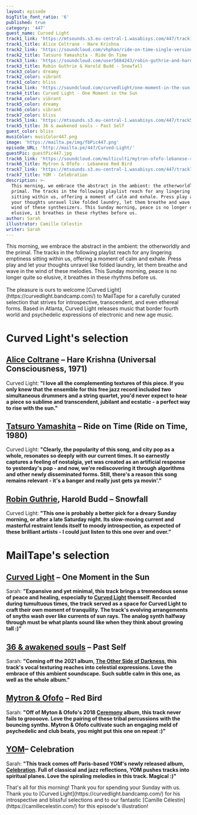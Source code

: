```yaml
---
layout: episode
bigTitle_font_ratio: '6'
published: true
category: '447'
guest_name: Curved Light
track1_link: 'https://mtsounds.s3.eu-central-1.wasabisys.com/447/track1.mp3'
track1_title: Alice Coltrane - Hare Krishna
track2_link: 'https://soundcloud.com/vhphan/ride-on-time-single-version'
track2_title: Tatsuro Yamashita - Ride On Time
track3_link: 'https://soundcloud.com/user5684243/robin-guthrie-and-harold-budd-snowfall'
track3_title: Robin Guthrie & Harold Budd - Snowfall
track3_color: dreamy
track2_color: vibrant
track1_color: bliss
track4_link: 'https://soundcloud.com/curvedlight/one-moment-in-the-sun'
track4_title: Curved Light - One Moment in the Sun
track4_color: vibrant
track5_color: dreamy
track6_color: vibrant
track7_color: bliss
track5_link: 'https://mtsounds.s3.eu-central-1.wasabisys.com/447/track5.mp3'
track5_title: 36 & awakened souls - Past Self
guest_color: bliss
musiColor: musiColor447.png
image: 'https://mailta.pe/img/fbPic447.png'
episode_URL: 'http://mailta.pe/447/Curved-Light/'
guestPic: guestPic447.jpg
track6_link: 'https://soundcloud.com/multiculti/mytron-ofofo-lebanese-red-bird-mc040'
track6_title: Mytron & Ofofo - Lebanese Red Bird
track7_link: 'https://mtsounds.s3.eu-central-1.wasabisys.com/447/track7.mp3'
track7_title: YOM - Celebration
description: >-
  This morning, we embrace the abstract in the ambient: the otherworldly and the
  primal. The tracks in the following playlist reach for any lingering emptiness
  sitting within us, offering a moment of calm and exhale. Press play and let
  your thoughts unravel like folded laundry, let them breathe and wave in the
  wind of these synthesizers. This Sunday morning, peace is no longer quite so
  elusive, it breathes in these rhythms before us. 
author: Sarah
illustrator: Camille Célestin
writer: Sarah
---
```


<p id="introduction">
  This morning, we embrace the abstract in the ambient: the otherworldly and the primal. The tracks in the following playlist reach for any lingering emptiness sitting within us, offering a moment of calm and exhale. Press play and let your thoughts unravel like folded laundry, let them breathe and wave in the wind of these melodies. This Sunday morning, peace is no longer quite so elusive, it breathes in these rhythms before us. 
   <br><br>
  The pleasure is ours to welcome [Curved Light](https://curvedlight.bandcamp.com/) to MailTape for a carefully curated selection that strives for introspective, transcendent, and even ethereal forms. Based in Atlanta, Curved Light releases music that border fourth world and psychedelic expressions of electronic and new age music.
</p>

# Curved Light's selection

## [Alice Coltrane](https://tomze.bandcamp.com/) – Hare Krishna (Universal Consciousness, 1971)
Curved Light: **"**I love all the complementing textures of this piece. If you only knew that the ensemble for this free jazz record included two simultaneous drummers and a string quartet, you'd never expect to hear a piece so sublime and transcendent, jubilant and ecstatic - a perfect way to rise with the sun.**"**

## [Tatsuro Yamashita](http://www.peterevanstrumpet.com/) – Ride on Time (Ride on Time, 1980)
Curved Light: **"**Clearly, the popularity of this song, and city pop as a whole, resonates so deeply with our current times. It so earnestly captures a feeling of nostalgia, yet was created as an artificial response to yesterday's pop - and now, we're rediscovering it through algorithms and other newly disseminated forms. Still, there's a reason this song remains relevant - it's a banger and really just gets ya movin'.**"**

## [Robin Guthrie](https://www.facebook.com/Jameszoomitchel/), Harold Budd – Snowfall
Curved Light: **"**This one is probably a better pick for a dreary Sunday morning, or after a late Saturday night. Its slow-moving current and masterful restraint lends itself to moody introspection, as expected of these brilliant artists - I could just listen to this one over and over.**"**

# MailTape's selection

## [Curved Light](https://curvedlight.bandcamp.com/) – One Moment in the Sun
Sarah: **"**Expansive and yet minimal, this track brings a tremendous sense of peace and healing, especially to [Curved Light](https://curvedlight.bandcamp.com/) themself. Recorded during tumultuous times, the track served as a space for Curved Light to craft their own moment of tranquility. The track's evolving arrangements of snyths wash over like currents of sun rays. The analog synth halfway through must be what plants sound like when they think about growing tall :)**"**

## [36 & awakened souls](https://pitp.bandcamp.com/album/the-other-side-of-darkness) – Past Self
Sarah: **"**Coming off the 2021 album, [The Other Side of Darkness](https://pitp.bandcamp.com/album/the-other-side-of-darkness), this track's vocal texturing reaches into celestial expressions. Love the embrace of this ambient soundscape. Such subtle calm in this one, as well as the whole album.**"**

## [Mytron & Ofofo](https://multiculti.bandcamp.com/album/ceremony) – Red Bird
Sarah: **"**Off of Myton & Ofofo's 2018 [Ceremony](https://multiculti.bandcamp.com/album/ceremony) album, this track never fails to groooove. Love the pairing of these tribal percussions with the bouncing synths. Mytron & Ofofo cultivate such an engaging meld of psychedelic and club beats, you might put this one on repeat :)**"**

## [YOM](https://komosrecords.bandcamp.com/album/celebration)– Celebration
Sarah: **"**This track comes off Paris-based YOM's newly released album, [Celebration](https://komosrecords.bandcamp.com/album/celebration). Full of classical and jazz reflections, YOM pushes tracks into spiritual planes. Love the spiraling melodies in this track. Magical :)**"**

<p id="outroduction">That's all for this morning! Thank you for spending your Sunday with us. Thank you to [Curved Light](https://curvedlight.bandcamp.com/) for his introspective and blissful selections and to our fantastic [Camille Célestin](https://camillecelestin.com/) for this episode's illustration!</p>
